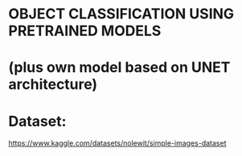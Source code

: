 # OBJECT CLASSIFICATION USING PRETRAINED MODELS
# (plus own model based on UNET architecture)
# Dataset:
https://www.kaggle.com/datasets/nolewit/simple-images-dataset
